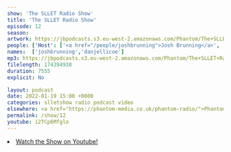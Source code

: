 ```yaml
---
show: 'The SLLET Radio Show'
title: 'The SLLET Radio Show'
episode: 12
season: 
artwork: https://jbpodcasts.s3.eu-west-2.amazonaws.com/Phantom/The+SLLET+Radio+Show/2021-09-27+-+SLLET+radio+square.png
people: ['Host': ['<a href="/people/joshbrunning">Josh Brunning</a>', '<a href="/people/danjellicoe">Dan Jellicoe</a>']]
names:  ['joshbrunning','danjellicoe']
mp3: https://jbpodcasts.s3.eu-west-2.amazonaws.com/Phantom/The+SLLET+Radio+Show/2022-01-19+-+12.mp3
filelength: 174394938
duration: 7555
explicit: No

layout: podcast
date: 2022-01-19 15:00 +0000
categories: slletshow radio podcast video
elsewhere: <a href="https://phantom-media.co.uk/phantom-radio/">Phantom Media</a>
permalink: /show/12
youtube: i2TCp6Mfglo
---
```


<li><a href="https://youtu.be/i2TCp6Mfglo">Watch the Show on Youtube!</a></li>
